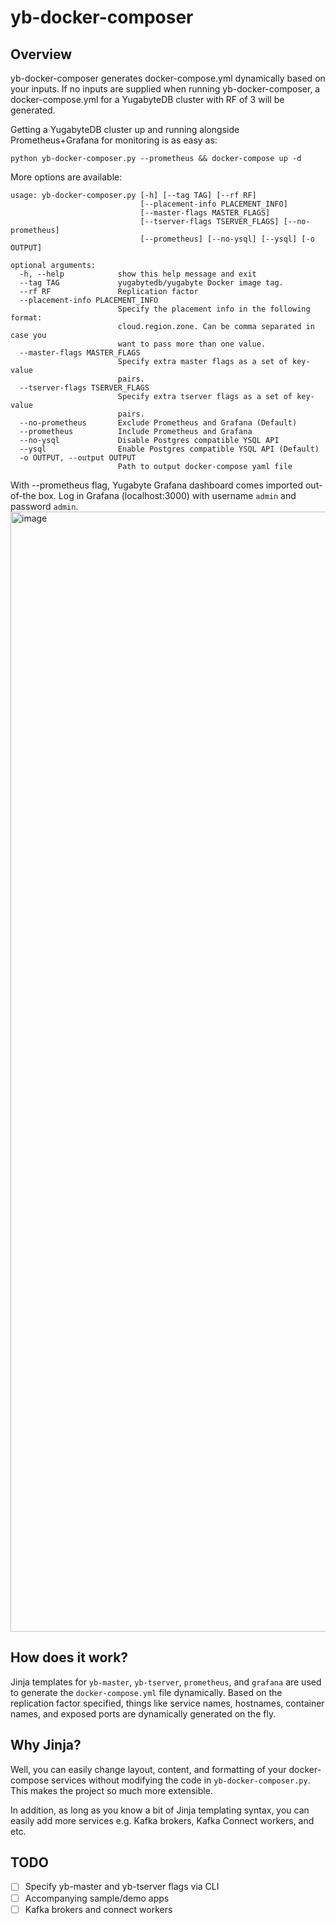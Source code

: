 # yb-docker-composer

## Overview

yb-docker-composer generates docker-compose.yml dynamically based on your inputs. If no inputs are supplied when running yb-docker-composer, a docker-compose.yml for a YugabyteDB cluster with RF of 3 will be generated. 

Getting a YugabyteDB cluster up and running alongside Prometheus+Grafana for monitoring is as easy as:
```
python yb-docker-composer.py --prometheus && docker-compose up -d
```

More options are available:

```
usage: yb-docker-composer.py [-h] [--tag TAG] [--rf RF]
                             [--placement-info PLACEMENT_INFO]
                             [--master-flags MASTER_FLAGS]
                             [--tserver-flags TSERVER_FLAGS] [--no-prometheus]
                             [--prometheus] [--no-ysql] [--ysql] [-o OUTPUT]

optional arguments:
  -h, --help            show this help message and exit
  --tag TAG             yugabytedb/yugabyte Docker image tag.
  --rf RF               Replication factor
  --placement-info PLACEMENT_INFO
                        Specify the placement info in the following format:
                        cloud.region.zone. Can be comma separated in case you
                        want to pass more than one value.
  --master-flags MASTER_FLAGS
                        Specify extra master flags as a set of key-value
                        pairs.
  --tserver-flags TSERVER_FLAGS
                        Specify extra tserver flags as a set of key-value
                        pairs.
  --no-prometheus       Exclude Prometheus and Grafana (Default)
  --prometheus          Include Prometheus and Grafana
  --no-ysql             Disable Postgres compatible YSQL API
  --ysql                Enable Postgres compatible YSQL API (Default)
  -o OUTPUT, --output OUTPUT
                        Path to output docker-compose yaml file
```


With --prometheus flag, Yugabyte Grafana dashboard comes imported out-of-the box. Log in Grafana (localhost:3000) with username `admin` and password `admin`.
<img width="1792" alt="image" src="https://github.com/hiimivantang/yb-docker-composer/assets/4137197/481d6f01-feeb-42f7-8c0b-ed17dadaa8f0">


## How does it work?

Jinja templates for `yb-master`, `yb-tserver`, `prometheus`, and `grafana` are used to generate the `docker-compose.yml` file dynamically. Based on the replication factor specified, things like service names, hostnames, container names, and exposed ports are dynamically generated on the fly.

## Why Jinja?

Well, you can easily change layout, content, and formatting of your docker-compose services without modifying the code in `yb-docker-composer.py`. This makes the project so much more extensible. 

In addition, as long as you know a bit of Jinja templating syntax, you can easily add more services e.g. Kafka brokers, Kafka Connect workers, and etc.

## TODO

- [ ] Specify yb-master and yb-tserver flags via CLI
- [ ] Accompanying sample/demo apps
- [ ] Kafka brokers and connect workers
